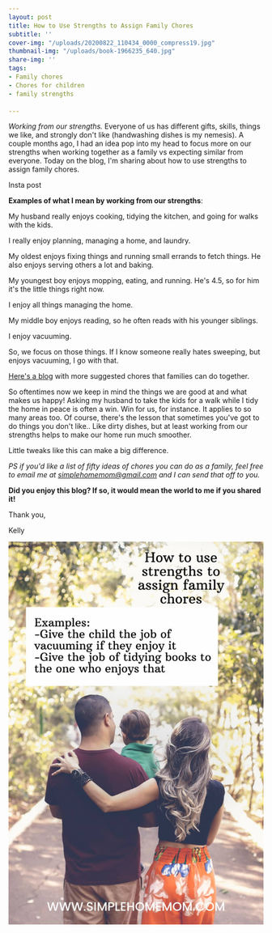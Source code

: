 ```yaml
---
layout: post
title: How to Use Strengths to Assign Family Chores
subtitle: ''
cover-img: "/uploads/20200822_110434_0000_compress19.jpg"
thumbnail-img: "/uploads/book-1966235_640.jpg"
share-img: ''
tags:
- Family chores
- Chores for children
- family strengths

---
```

_Working from our strengths._ Everyone of us has different gifts, skills, things we like, and strongly don't like (handwashing dishes is my nemesis). A couple months ago, I had an idea pop into my head to focus more on our strengths when working together as a family vs expecting similar from everyone. Today on the blog, I'm sharing about how to use strengths to assign family chores. 

Insta post

**Examples of what I mean by working from our strengths**:

My husband really enjoys cooking, tidying the kitchen, and going for walks with the kids.

I really enjoy planning, managing a home, and laundry.

My oldest enjoys fixing things and running small errands to fetch things. He also enjoys serving others a lot and baking. 

My youngest boy enjoys mopping, eating, and running. He's 4.5, so for him it's the little things right now. 

I enjoy all things managing the home. 

My middle boy enjoys reading, so he often reads with his younger siblings. 

I enjoy vacuuming. 

So, we focus on those things. If I know someone really hates sweeping, but enjoys vacuuming, I go with that. 

[Here's a blog](https://www.focusonthefamily.com/uncategorized/age-appropriate-chores/) with more suggested chores that families can do together. 

So oftentimes now we keep in mind the things we are good at and what makes us happy! Asking my husband to take the kids for a walk while I tidy the home in peace is often a win. Win for us, for instance. It applies to so many areas too. Of course, there's the lesson that sometimes you've got to do things you don't like.. Like dirty dishes, but at least working from our strengths helps to make our home run much smoother. 

Little tweaks like this can make a big difference. 

_PS if you'd like a list of fifty ideas of chores you can do as a family, feel free to email me at simplehomemom@gmail.com and I can send that off to you._ 

**Did you enjoy this blog? If so, it would mean the world to me if you shared it!** 

Thank you, 

Kelly 

![Overview of blog notes with family in the background. ](/uploads/0001-13327144259_20201119_095637_0000_compress3.jpg "Familyhugging")